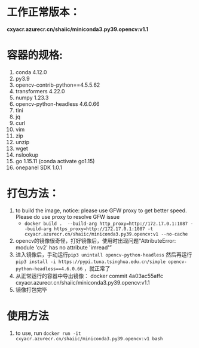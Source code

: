 # 工作正常版本：
**cxyacr.azurecr.cn/shaiic/miniconda3.py39.opencv:v1.1**
# 容器的规格:
1. conda 4.12.0
2. py3.9
4. opencv-contrib-python==4.5.5.62
5. transformers 4.22.0
6. numpy 1.23.3
7. opencv-python-headless 4.6.0.66
8. tini
9. jq
10. curl
11. vim
12. zip
13. unzip
14. wget
15. nslookup
16. go 1.15.11 (conda activate go1.15)
17. onepanel SDK 1.0.1
# 打包方法：
1. to build the image, notice: please use GFW proxy to get better speed. Please do use proxy to resolve GFW issue
	* `docker build .  --build-arg http_proxy=http://172.17.0.1:1087 --build-arg https_proxy=http://172.17.0.1:1087 -t cxyacr.azurecr.cn/shaiic/miniconda3.py39.opencv:v1 --no-cache`
1. opencv的镜像很奇怪，打好镜像后，使用时出现问题“AttributeError: module 'cv2' has no attribute 'imread'”
1. 进入镜像后，手动运行`pip3 unintall opencv-python-headless` 然后再运行 `pip3 install -i https://pypi.tuna.tsinghua.edu.cn/simple opencv-python-headless==4.6.0.66` ，就正常了
1. 从正常运行的容器中导出镜像： docker commit 4a03ac55affc cxyacr.azurecr.cn/shaiic/miniconda3.py39.opencv:v1.1
1. 镜像打包完毕
# 使用方法
1. to use, run `docker run -it cxyacr.azurecr.cn/shaiic/miniconda3.py39.opencv:v1 bash`
